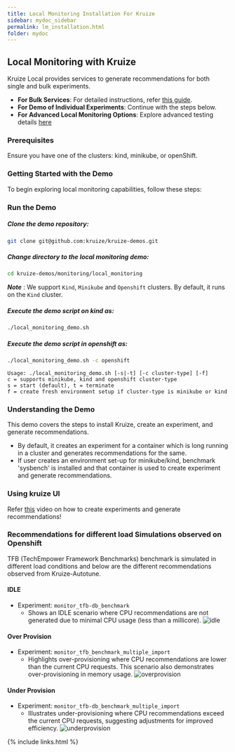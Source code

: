 ```yaml
---
title: Local Monitoring Installation For Kruize
sidebar: mydoc_sidebar
permalink: lm_installation.html
folder: mydoc
---
```



## Local Monitoring with Kruize

Kruize Local provides services to generate recommendations for both single and bulk experiments.

- **For Bulk Services**: For detailed instructions, refer [this guide](https://github.com/kruize/kruize-demos/tree/main/monitoring/local_monitoring/bulk_demo/README.md).
- **For Demo of Individual Experiments**: Continue with the steps below.
- **For Advanced Local Monitoring Options**: Explore advanced testing details [here](./ReadMe-advancedusers.md)

### Prerequisites
Ensure you have one of the clusters: kind, minikube, or openShift.

### Getting Started with the Demo

To begin exploring local monitoring capabilities, follow these steps:

### Run the Demo

##### Clone the demo repository:
```sh
git clone git@github.com:kruize/kruize-demos.git
```
##### Change directory to the local monitoring demo:
```sh
cd kruize-demos/monitoring/local_monitoring
```
***Note*** : We support `Kind`, `Minikube` and `Openshift` clusters.
By default, it runs on the `Kind` cluster.

##### Execute the demo script on kind as: 
```sh
./local_monitoring_demo.sh
```
##### Execute the demo script in openshift as: 
```sh
./local_monitoring_demo.sh -c openshift
```

```
Usage: ./local_monitoring_demo.sh [-s|-t] [-c cluster-type] [-f]
c = supports minikube, kind and openshift cluster-type
s = start (default), t = terminate
f = create fresh environment setup if cluster-type is minikube or kind
```

### Understanding the Demo

This demo covers the steps to install Kruize, create an experiment, and generate recommendations.
- By default, it creates an experiment for a container which is long running in a cluster and generates recommendations for the same.
- If user creates an environment set-up for minikube/kind, benchmark 'sysbench' is installed and that container is used to create experiment and generate recommendations.

### Using kruize UI

Refer [this](https://www.loom.com/share/d7ace86fddad43918f777835f70b743f?sid=2470c59e-e160-4dff-b664-83a925d6958c) video on how to create experiments and generate recommendations!

### Recommendations for different load Simulations observed on Openshift

TFB (TechEmpower Framework Benchmarks) benchmark is simulated in different load conditions and below are the different recommendations observed from Kruize-Autotune.

#### IDLE 
- Experiment: `monitor_tfb-db_benchmark`
  - Shows an IDLE scenario where CPU recommendations are not generated due to minimal CPU usage (less than a millicore).
  ![idle](https://github.com/kusumachalasani/autotune-demo/assets/17760990/9e1505ca-6c75-4da7-a154-3c6ed3adf3ed)

#### Over Provision
- Experiment: `monitor_tfb_benchmark_multiple_import`
  - Highlights over-provisioning where CPU recommendations are lower than the current CPU requests. This scenario also demonstrates over-provisioning in memory usage.
  ![overprovision](https://github.com/kusumachalasani/autotune-demo/assets/17760990/9aac1d35-0e4b-44c6-b358-5eaf00c2852d)
  
#### Under Provision
- Experiment: `monitor_tfb-db_benchmark_multiple_import`
  - Illustrates under-provisioning where CPU recommendations exceed the current CPU requests, suggesting adjustments for improved efficiency.
  ![underprovision](https://github.com/kusumachalasani/autotune-demo/assets/17760990/9005a59d-db4c-41b4-b170-90adf0fafff0)

{% include links.html %}
